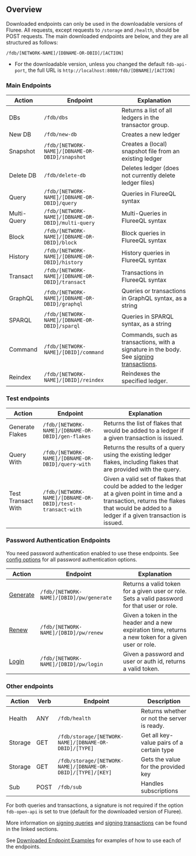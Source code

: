 ## Overview

Downloaded endpoints can only be used in the downloadable versions of Fluree. All requests, except requests to `/storage` and `/health`, should be POST requests. The main downloaded endpoints are below, and they are all structured as follows:

`/fdb/[NETWORK-NAME]/[DBNAME-OR-DBID]/[ACTION]`

- For the downloadable version, unless you changed the default `fdb-api-port`, the full URL is `http://localhost:8080/fdb/[DBNAME]/[ACTION]`

### Main Endpoints

Action | Endpoint | Explanation 
-- | -- | --
DBs | `/fdb/dbs` | Returns a list of all ledgers in the transactor group. 
New DB | `/fdb/new-db` | Creates a new ledger
Snapshot | `/fdb/[NETWORK-NAME]/[DBNAME-OR-DBID]/snapshot` | Creates a (local) snapshot file from an existing ledger
Delete DB | `/fdb/delete-db` | Deletes ledger (does not currently delete ledger files)
Query | `/fdb/[NETWORK-NAME]/[DBNAME-OR-DBID]/query` | Queries in FlureeQL syntax
Multi-Query | `/fdb/[NETWORK-NAME]/[DBNAME-OR-DBID]/multi-query` | Multi-Queries in FlureeQL syntax
Block | `/fdb/[NETWORK-NAME]/[DBNAME-OR-DBID]/block` | Block queries in FlureeQL syntax
History |  `/fdb/[NETWORK-NAME]/[DBNAME-OR-DBID]/history`| History queries in FlureeQL syntax
Transact | `/fdb/[NETWORK-NAME]/[DBNAME-OR-DBID]/transact` | Transactions in FlureeQL syntax
GraphQL | `/fdb/[NETWORK-NAME]/[DBNAME-OR-DBID]/graphql` | Queries or transactions in GraphQL syntax, as a string
SPARQL | `/fdb/[NETWORK-NAME]/[DBNAME-OR-DBID]/sparql` | Queries in SPARQL syntax, as a string
Command | `/fdb/[NETWORK-NAME]/[DBID]/command` | Commands, such as transactions, with a signature in the body. See [signing transactions](/docs/identity/signatures#signed-transactions).
Reindex | `/fdb/[NETWORK-NAME]/[DBID]/reindex` | Reindexes the specified ledger.

### Test endpoints

Action | Endpoint | Explanation 
-- | -- | --
Generate Flakes | `/fdb/[NETWORK-NAME]/[DBNAME-OR-DBID]/gen-flakes` | Returns the list of flakes that would be added to a ledger if a given transaction is issued. 
Query With | `/fdb/[NETWORK-NAME]/[DBNAME-OR-DBID]/query-with` | Returns the results of a query using the existing ledger flakes, including flakes that are provided with the query. 
Test Transact With | `/fdb/[NETWORK-NAME]/[DBNAME-OR-DBID]/test-transact-with` | Given a valid set of flakes that could be added to the ledger at a given point in time and a transaction, returns the flakes that would be added to a ledger if a given transaction is issued. 

### Password Authentication Endpoints

You need password authentication enabled to use these endpoints. See [config options](/docs/getting-started/installation#password-and-jwt-token-settings) for all password authentication options. 

Action | Endpoint | Explanation
-- | -- | --
[Generate](/api/downloaded-endpoints/downloaded-examples#-generate) | `/fdb/[NETWORK-NAME]/[DBID]/pw/generate` | Returns a valid token for a given user or role. Sets a valid password for that user or role. 
[Renew](/api/downloaded-endpoints/downloaded-examples#-renew) | `/fdb/[NETWORK-NAME]/[DBID]/pw/renew` | Given a token in the header and a new expiration time, returns a new token for a given user or role. 
[Login](/api/downloaded-endpoints/downloaded-examples#-login) | `/fdb/[NETWORK-NAME]/[DBID]/pw/login` | Given a password and user or auth id, returns a valid token. 


### Other endpoints

Action | Verb | Endpoint | Description
-- | -- | -- | --
Health | ANY | `/fdb/health` | Returns whether or not the server is ready. 
Storage | GET | `/fdb/storage/[NETWORK-NAME]/[DBNAME-OR-DBID]/[TYPE]` | Get all key-value pairs of a certain type
Storage | GET | `/fdb/storage/[NETWORK-NAME]/[DBNAME-OR-DBID]/[TYPE]/[KEY]` | Gets the value for the provided key
Sub | POST | `/fdb/sub` | Handles subscriptions


For both queries and transactions, a signature is not required if the option `fdb-open-api` is set to true (default for the downloaded version of Fluree). 

More information on [signing queries](/docs/identity/signatures#signed-queries) and [signing transactions](/docs/identity/signatures#signed-transactions) can be found in the linked sections. 

See [Downloaded Endpoint Examples](/api/downloaded-endpoints/downloaded-examples) for examples of how to use each of the endpoints.